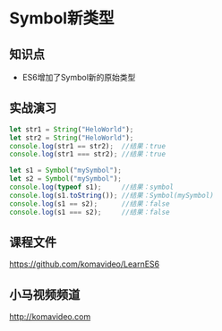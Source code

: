 Symbol新类型
===========

## 知识点

* ES6增加了Symbol新的原始类型

## 实战演习

~~~js
let str1 = String("HeloWorld");
let str2 = String("HeloWorld");
console.log(str1 == str2);  //结果：true
console.log(str1 === str2); //结果：true

let s1 = Symbol("mySymbol");
let s2 = Symbol("mySymbol");
console.log(typeof s1);     //结果：symbol
console.log(s1.toString()); //结果：Symbol(mySymbol)
console.log(s1 == s2);      //结果：false
console.log(s1 === s2);     //结果：false
~~~

## 课程文件

https://github.com/komavideo/LearnES6

## 小马视频频道

http://komavideo.com
